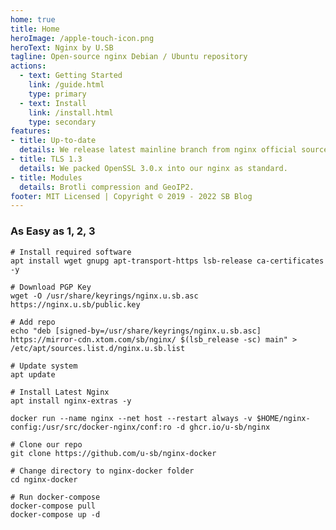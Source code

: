 ```yaml
---
home: true
title: Home
heroImage: /apple-touch-icon.png
heroText: Nginx by U.SB
tagline: Open-source nginx Debian / Ubuntu repository
actions:
  - text: Getting Started
    link: /guide.html
    type: primary
  - text: Install
    link: /install.html
    type: secondary
features:
- title: Up-to-date
  details: We release latest mainline branch from nginx official source code.
- title: TLS 1.3
  details: We packed OpenSSL 3.0.x into our nginx as standard.
- title: Modules
  details: Brotli compression and GeoIP2.
footer: MIT Licensed | Copyright © 2019 - 2022 SB Blog
---
```


### As Easy as 1, 2, 3

<CodeGroup>
  <CodeGroupItem title="Debian / Ubuntu" active>

```bash:no-line-numbers
# Install required software
apt install wget gnupg apt-transport-https lsb-release ca-certificates -y

# Download PGP Key
wget -O /usr/share/keyrings/nginx.u.sb.asc https://nginx.u.sb/public.key

# Add repo
echo "deb [signed-by=/usr/share/keyrings/nginx.u.sb.asc] https://mirror-cdn.xtom.com/sb/nginx/ $(lsb_release -sc) main" > /etc/apt/sources.list.d/nginx.u.sb.list

# Update system
apt update

# Install Latest Nginx
apt install nginx-extras -y
```

  </CodeGroupItem>

  <CodeGroupItem title="Docker">
  
```bash:no-line-numbers
docker run --name nginx --net host --restart always -v $HOME/nginx-config:/usr/src/docker-nginx/conf:ro -d ghcr.io/u-sb/nginx
```

  </CodeGroupItem>

  <CodeGroupItem title="Docker Compose">
  
```bash:no-line-numbers
# Clone our repo
git clone https://github.com/u-sb/nginx-docker

# Change directory to nginx-docker folder
cd nginx-docker

# Run docker-compose
docker-compose pull
docker-compose up -d
```

  </CodeGroupItem>
</CodeGroup>
